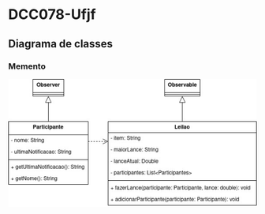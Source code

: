 # DCC078-Ufjf

## Diagrama de classes

### Memento

<p align="center">
  <img src="./Diagrama/Memento.jpg" style="width: 600px" alt="Memento">
</p>